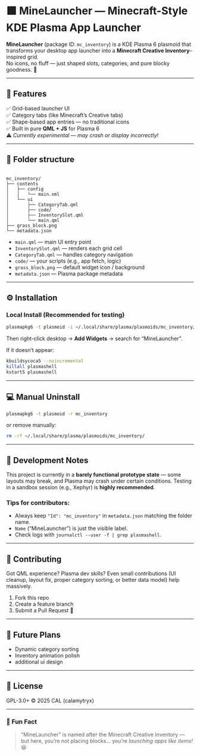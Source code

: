 # 🟩 MineLauncher — Minecraft-Style KDE Plasma App Launcher

**MineLauncher** (package ID: `mc_inventory`) is a KDE Plasma 6 plasmoid that transforms your desktop app launcher into a **Minecraft Creative Inventory**–inspired grid.  
No icons, no fluff — just shaped slots, categories, and pure blocky goodness. 🧱

---

## 🧩 Features

✅ Grid-based launcher UI  
✅ Category tabs (like Minecraft’s Creative tabs)  
✅ Shape-based app entries — no traditional icons  
✅ Built in pure **QML + JS** for Plasma 6  
⚠️ *Currently experimental — may crash or display incorrectly!*

---

## 📂 Folder structure

```

mc_inventory/
├── contents
│   ├── config
│   │   └── main.xml
│   └── ui
│       ├── CategoryTab.qml
│       ├── code/
│       ├── InventorySlot.qml
│       └── main.qml
├── grass_block.png
└── metadata.json

````

- `main.qml` — main UI entry point  
- `InventorySlot.qml` — renders each grid cell  
- `CategoryTab.qml` — handles category navigation  
- `code/` — your scripts (e.g., app fetch, logic)  
- `grass_block.png` — default widget icon / background  
- `metadata.json` — Plasma package metadata  

---

## ⚙️ Installation

### Local Install (Recommended for testing)
```bash
plasmapkg6 -t plasmoid -i ~/.local/share/plasma/plasmoids/mc_inventory/
````

Then right-click desktop → **Add Widgets** → search for “MineLauncher”.

If it doesn’t appear:

```bash
kbuildsycoca5 --noincremental
killall plasmashell
kstart5 plasmashell
```

---

## 💻 Manual Uninstall

```bash
plasmapkg6 -t plasmoid -r mc_inventory
```

or remove manually:

```bash
rm -rf ~/.local/share/plasma/plasmoids/mc_inventory/
```

---

## 🧠 Development Notes

This project is currently in a **barely functional prototype state** — some layouts may break, and Plasma may crash under certain conditions.
Testing in a sandbox session (e.g., Xephyr) is **highly recommended**.

### Tips for contributors:

* Always keep `"Id": "mc_inventory"` in `metadata.json` matching the folder name.
* `Name` (“MineLauncher”) is just the visible label.
* Check logs with `journalctl --user -f | grep plasmashell`.

---

## 🤝 Contributing

Got QML experience? Plasma dev skills?
Even small contributions (UI cleanup, layout fix, proper category sorting, or better data model) help massively.

1. Fork this repo
2. Create a feature branch
3. Submit a Pull Request 🚀

---

## 🧱 Future Plans

* Dynamic category sorting
* Inventory animation polish
* additional ui design

---

## 📜 License

GPL-3.0+
© 2025 CAL (calamytryx)

---

### 💬 Fun Fact

> “MineLauncher” is named after the Minecraft Creative Inventory — but here, you’re not placing blocks… you’re *launching apps like items!* 😆
